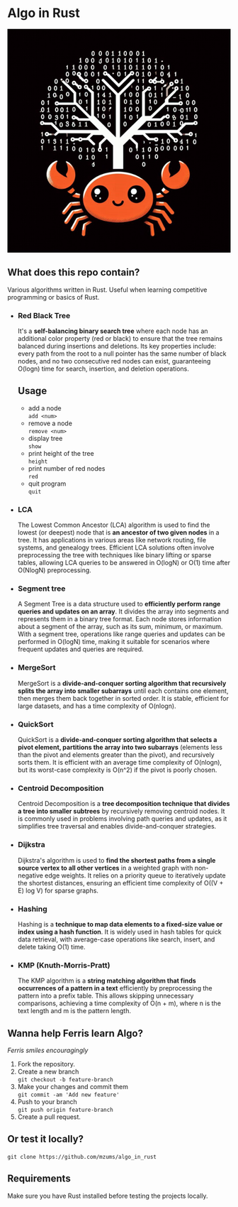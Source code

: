 # Algo in Rust

![alt text](image.png)

## What does this repo contain?
Various algorithms written in Rust. Useful when learning competitive programming or basics of Rust.
- ### **Red Black Tree**
    It's a **self-balancing binary search tree** where each node has an additional color property (red or black) to ensure that the tree remains balanced during insertions and deletions. Its key properties include: every path from the root to a null pointer has the same number of black nodes, and no two consecutive red nodes can exist, guaranteeing O(log⁡n) time for search, insertion, and deletion operations.

    ## Usage
    - add a node  
        ```add <num>```
    - remove a node  
        ```remove <num>```
    - display tree   
        ```show```
    - print height of the tree  
        ```height```
    - print number of red nodes  
        ```red```
    - quit program  
        ```quit```
- ### **LCA**
    The Lowest Common Ancestor (LCA) algorithm is used to find the lowest (or deepest) node that is **an ancestor of two given nodes** in a tree. It has applications in various areas like network routing, file systems, and genealogy trees. Efficient LCA solutions often involve preprocessing the tree with techniques like binary lifting or sparse tables, allowing LCA queries to be answered in O(log⁡N) or O(1) time after O(Nlog⁡N) preprocessing.
- ### **Segment tree**
    A Segment Tree is a data structure used to **efficiently perform range queries and updates on an array**. It divides the array into segments and represents them in a binary tree format. Each node stores information about a segment of the array, such as its sum, minimum, or maximum. With a segment tree, operations like range queries and updates can be performed in O(log⁡N) time, making it suitable for scenarios where frequent updates and queries are required.
- ### **MergeSort**
    MergeSort is a **divide-and-conquer sorting algorithm that recursively splits the array into smaller subarrays** until each contains one element, then merges them back together in sorted order. It is stable, efficient for large datasets, and has a time complexity of O(nlog⁡n).
- ### **QuickSort**
    QuickSort is a **divide-and-conquer sorting algorithm that selects a pivot element, partitions the array into two subarrays** (elements less than the pivot and elements greater than the pivot), and recursively sorts them. It is efficient with an average time complexity of O(nlog⁡n), but its worst-case complexity is O(n^2) if the pivot is poorly chosen.
- ### **Centroid Decomposition**  
    Centroid Decomposition is a **tree decomposition technique that divides a tree into smaller subtrees** by recursively removing centroid nodes. It is commonly used in problems involving path queries and updates, as it simplifies tree traversal and enables divide-and-conquer strategies.  
- ### **Dijkstra**  
    Dijkstra's algorithm is used to **find the shortest paths from a single source vertex to all other vertices** in a weighted graph with non-negative edge weights. It relies on a priority queue to iteratively update the shortest distances, ensuring an efficient time complexity of O((V + E) log V) for sparse graphs.  
- ### **Hashing**  
    Hashing is a **technique to map data elements to a fixed-size value or index using a hash function**. It is widely used in hash tables for quick data retrieval, with average-case operations like search, insert, and delete taking O(1) time.  
- ### **KMP (Knuth-Morris-Pratt)**  
    The KMP algorithm is a **string matching algorithm that finds occurrences of a pattern in a text** efficiently by preprocessing the pattern into a prefix table. This allows skipping unnecessary comparisons, achieving a time complexity of O(n + m), where n is the text length and m is the pattern length.  

## Wanna help Ferris learn Algo?
*Ferris smiles encouragingly*
1. Fork the repository.
2. Create a new branch  
    ```git checkout -b feature-branch```
3. Make your changes and commit them  
    ```git commit -am 'Add new feature'```
4. Push to your branch  
    ```git push origin feature-branch```
5. Create a pull request.

## Or test it locally?
```git clone https://github.com/mzums/algo_in_rust```

## Requirements
Make sure you have Rust installed before testing the projects locally.